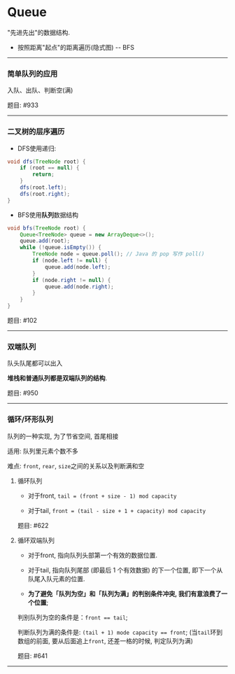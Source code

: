 # Queue

"先进先出"的数据结构.

* 按照距离"起点"的距离遍历(隐式图) -- BFS

---

### 简单队列的应用

入队、出队、判断空(满)

题目: #933

---

### 二叉树的层序遍历

* DFS使用递归:

```java
void dfs(TreeNode root) {
    if (root == null) {
        return;
    }
    dfs(root.left);
    dfs(root.right);
}
```

* BFS使用**队列**数据结构

```java
void bfs(TreeNode root) {
    Queue<TreeNode> queue = new ArrayDeque<>();
    queue.add(root);
    while (!queue.isEmpty()) {
        TreeNode node = queue.poll(); // Java 的 pop 写作 poll()
        if (node.left != null) {
            queue.add(node.left);
        }
        if (node.right != null) {
            queue.add(node.right);
        }
    }
}
```

题目: #102

---

### 双端队列

队头队尾都可以出入

**堆栈和普通队列都是双端队列的结构**.

题目: #950

---

### 循环/环形队列

队列的一种实现, 为了节省空间, 首尾相接

适用: 队列里元素个数不多

难点: `front`, `rear`, `size`之间的关系以及判断满和空

1. 循环队列

    * 对于front, `tail = (front + size - 1) mod capacity`

    * 对于tail, `front = (tail - size + 1 + capacity) mod capacity`

    题目: #622

2. 循环双端队列

    * 对于front, 指向队列头部第一个有效的数据位置.
    
    * 对于tail, 指向队列尾部 (即最后 1 个有效数据) 的下一个位置, 即下一个从队尾入队元素的位置.
    
    * **为了避免「队列为空」和「队列为满」的判别条件冲突, 我们有意浪费了一个位置**;
    
    判别队列为空的条件是：`front == tail`;
       
    判断队列为满的条件是: `(tail + 1) mode capacity == front`; 
    (当`tail`环到数组的前面, 要从后面追上`front`, 还差一格的时候, 判定队列为满)

    题目: #641

---